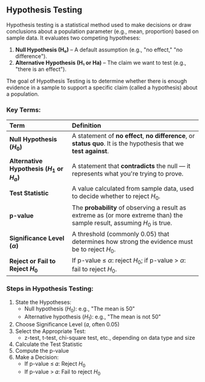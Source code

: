 ## Hypothesis Testing
Hypothesis testing is a statistical method used to make decisions or draw conclusions about a population parameter (e.g., mean, proportion) based on sample data. It evaluates two competing hypotheses:
1. **Null Hypothesis (H₀)** – A default assumption (e.g., "no effect," "no difference").
2. **Alternative Hypothesis (H₁ or Ha)** – The claim we want to test (e.g., "there is an effect").  

The goal of Hypothesis Testing is to determine whether there is enough evidence in a sample to support a specific claim (called a hypothesis) about a population.

### Key Terms:
| Term                                        | Definition                                                                                                                |
| :------------------------------------------ | :------------------------------------------------------------------------------------------------------------------------ |
| **Null Hypothesis ($H_0$)**                 | A statement of **no effect**, **no difference**, or **status quo**. It is the hypothesis that we **test against**.        |
| **Alternative Hypothesis ($H_1$ or $H_a$)** | A statement that **contradicts** the null — it represents what you're trying to prove.                                    |
| **Test Statistic**                          | A value calculated from sample data, used to decide whether to reject $H_0$.                                              |
| **p-value**                                 | The **probability** of observing a result as extreme as (or more extreme than) the sample result, assuming $H_0$ is true. |
| **Significance Level ($\alpha$)**           | A threshold (commonly 0.05) that determines how strong the evidence must be to reject $H_0$.                              |
| **Reject or Fail to Reject $H_0$**          | If p-value ≤ $\alpha$: reject $H_0$; if p-value > $\alpha$: fail to reject $H_0$.                                         |

### Steps in Hypothesis Testing:
1. State the Hypotheses:
    - Null hypothesis ($H_0$): e.g., "The mean is 50"
    - Alternative hypothesis ($H_1$): e.g., "The mean is not 50"
2. Choose Significance Level (𝛼, often 0.05)
3. Select the Appropriate Test:
    - z-test, t-test, chi-square test, etc., depending on data type and size
4. Calculate the Test Statistic
5. Compute the p-value
6. Make a Decision:
    - If p-value ≤ 𝛼: Reject $H_0$
    - If p-value > 𝛼: Fail to reject $H_0$
​

